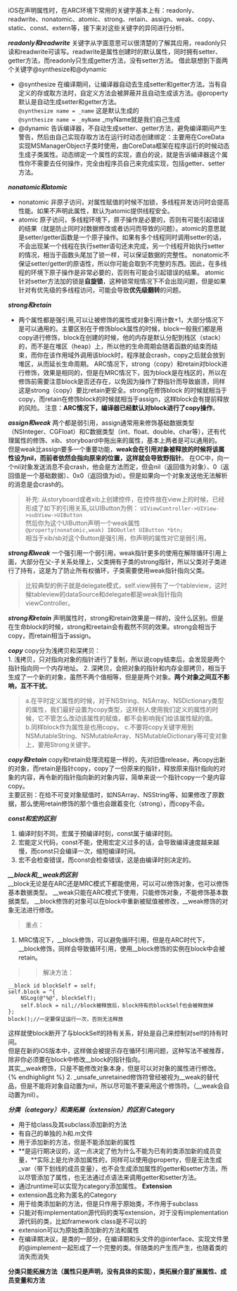 
iOS在声明属性时，在ARC环境下常用的关键字基本上有：readonly、readwrite、nonatomic、atomic、strong、retain、assign、weak、copy、static、const、extern等，接下来对这些关键字的异同进行分析。

***readonly和readwrite***
关键字从字面意思可以很清楚的了解其应用，readonly只读和readwrite可读写。readwrite是属性创建时的默认属性，同时拥有setter、getter方法，而readonly只生成getter方法，没有setter方法。
借此联想到下面两个关键字@synthesize和@dynamic
+ @synthesize
    在编译期间，让编译器自动去生成setter和getter方法。当有自定义的存或取方法时，自定义方法会被屏蔽并且自动生成该方法。@property默认是自动生成setter和getter方法。  
    `@synthesize name = _name` 这是默认生成的  
    `@synthesize name = _myName` _myName就是我们自己生成
+ @dynamic
    告诉编译器，不自动生成setter、getter方法，避免编译期间产生警告，然后由自己实现存取方法在运行时动态创建绑定：主要用在CoreData实现MSManagerObject子类时使用，由CoreData框架在程序运行的时候动态生成子类属性。动态绑定一个属性的实现，直白的说，就是告诉编译器这个属性你不需要去任何操作，完全由程序员自己来完成实现，包括getter、setter方法。

***nonatomic和atomic***
+ nonatomic
    非原子访问，对属性赋值的时候不加锁，多线程并发访问时会提高性能。如果不声明此属性，默认为atomic提供线程安全。
+ atomic
    原子访问，多线程环境下，原子操作是必要的，否则有可能引起错误的结果（就是防止同时对数据修改或者访问而导致的问题）。atomic的意思就是setter/getter函数是一个原子操作。如果有多个线程同时调用setter的话，不会出现某一个线程在执行setter语句还未完成，另一个线程开始执行setter的情况，相当于函数头尾加了锁一样，可以保证数据的完整性。 nonatomic不保证setter/getter的原语性，所以你可能会取到不完整的东西。因此，在多线程的环境下原子操作是非常必要的，否则有可能会引起错误的结果。 atomic针对setter方法加的锁是**自旋锁**，这种锁常规情况下不会出现问题，但是如果针对有优先级的多线程访问，可能会导致**优先级翻转**的问题。

***strong和retain***
+ 两个属性都是强引用,可以让被修饰的属性或对象引用计数+1，大部分情况下是可以通用的。主要区别在于修饰block属性的时候，block一般我们都是用copy进行修饰，block在创建的时候，他的内存是默认分配到栈区（stack）的，而不是在堆区（heap）上，所以他的生命周期会随着函数的结束而结束，而你在该作用域外调用该block时，程序就会crash，copy之后就会放到堆区，从而延长生命周期。  ARC情况下，strong（copy）和retain对block进行修饰，效果是相同的，但是在MRC情况下，因为block是在栈区的，所以在修饰前需要注意block是否还存在，以免因为操作了野指针而导致崩溃，同样这是strong（copy）要比retain更安全。strong在修饰block 的时候就相当于copy，而retain在修饰block的时候就相当于assign，这样block会有提前释放的风险。    注意：**ARC情况下，编译器已经默认对block进行了copy操作**。
    
***assign和weak***
两个都是弱引用，assign通常用来修饰基础数据类型（NSInteger、CGFloat）和C数据类型（int、float、double、char等），还有代理属性的修饰、xib、storyboard中拖出来的属性，基本上两者是可以通用的。   
但是weak比assign要多一个重要功能，**weak会在引用对象被释放的时候将该属性设为nil，而前者依然会指向原来的位置，这样就会导致野指针**。 在OC中，向一个nil对象发送消息不会crash，他会是方法而定，但会nil（返回值为对象）、0（返回值是一个基础数据）、0x0（返回值为id）。但是如果向一个对象发送他无法解析的消息是会crash的。

>补充:  从storyboard或者xib上创建控件，在控件放在view上的时候，已经形成了如下的引用关系,以UIButton为例：
    `UIViewController->UIView->subView->UIButton`     
    然后你为这个UIButton声明一个weak属性    
    `@property(nonatomic,weak) IBOOutlet UIButton *btn;`    
    相当于xib/sb对这个Button是强引用，你声明的属性对它是弱引用。
    
***strong和weak***
一个强引用一个弱引用，weak指针更多的使用在解除循环引用上面，大部分在父-子关系处理上，父类拥有子类的strong指针，所以父类对子类进行了持有，这是为了防止所有权循环，子类需要使用weak指针指向父类。
>比较典型的例子就是delegate模式，self.view拥有了一个tableview，这时候tableview的dataSource和delegate都是weak指针指向viewController。

***strong和retain***
    声明属性时，strong和retain效果是一样的，没什么区别。但是在生命block的时候，strong和reetain会有截然不同的效果。strong会相当于copy，而retain相当于assign。

***copy***
    copy分为浅拷贝和深拷贝：  
    1. 浅拷贝，只对指向对象的指针进行了复制，所以说copy结束后，会发现是两个指针指向同一个内存地址。
    2. 深拷贝，会把对象的指针和内存全部拷贝，相当于生成了一个新的对象，虽然不两个值相等，但是是两个对象。**两个对象之间互不影响，互不干扰**。
> a.在平时定义属性的时候，对于NSString、NSArray、NSDictionary类型的属性，我们最好设置为copy类型，这样别人使用我们定义的属性的时候，它不管怎么改动该属性的赋值，都不会影响我们给该属性赋的值。   
    b.同样block作为属性是也用copy。
    c.不要将copy关键字用到NSMutableString、NSMutableArray、NSMutableDictionary等可变对象上，要用Strong关键字。
    
***copy和retain***
    copy和retain处理流程是一样的，先对旧值release，再copy出新的对象，而retain是指针copy，copy了一份原来的指针，释放原来指针指向的对象的内容，再令新的指针指向新的对象内容，简单来说一个指针copy一个是内容copy。  
    主要区别：在给不可变对象赋值时，如NSArray、NSString等，如果修改了原数据，那么使用retain修饰的那个值也会跟着变化（strong），而copy不会。
    
***const和宏的区别***
1. 编译时刻不同，宏属于预编译时刻，const属于编译时刻。
2. 宏能定义代码，const不能，使用宏定义过多的话，会导致编译速度越来越慢，而const只会编译一次，缩短编译时间。
3. 宏不会检查错误，而const会检查错误，这是由编译时刻决定的。

***__block和__weak的区别***   
    __block无论是在ARC还是MRC模式下都能使用，可以可以修饰对象，也可以修饰基本数据类型。
    __weak只能在ARC模式下使用，只能修饰对象，不能修饰基本数据类型。
    __block修饰的对象可以在block中重新被赋值被修改，__weak修饰的对象无法进行修改。
> 重点：
1. MRC情况下，__block修饰，可以避免循环引用，但是在ARC时代下，__block修饰，同样会导致循环引用，使用__block修饰的实例在block中会被retain。
>>解决方法：
```
__block id blockSelf = self;
self.block = ^{    
    NSLog(@"%@", blockSelf);   
    self.block = nil;//block被释放后，block持有的blockSelf也会被释放掉   
};  
block();//一定要保证运行一次，否则无法释放    
```
这样就使block断开了与blockSelf的持有关系，好处是自己来控制对self的持有时间。   
但是在新的iOS版本中，这样做会被提示存在循环引用问题，这种写法不被推荐，除非你必须要在block中修改__block的指针指向。     
其实__weak修饰，只是不能修改对象本身，但是可以对对象的属性进行修改。
{% endhighlight %}
2. _unsafe_unretained修饰符曾经被视为__weak的替代品，但是不能将对象自动置为nil，所以尽可能不要采用这个修饰符。（__weak会自动置为nil）。

***分类（category）和类拓展（extension）的区别***
**Category**
+ 用于给class及其subclass添加新的方法
+ 有自己的单独的.h和.m文件
+ 用于添加新的方法，但是不能添加新的属性
+ **是运行期决议的，这一点决定了他为什么不能为已有的类添加新的成员变量，**实际上是允许添加属性的，同样可以使用@property，但是无法生成_var（带下划线的成员变量），也不会生成添加属性的getter和setter方法，所以尽管添加了属性，也无法通过点语法来调用getter和setter方法。
+ 通过runtime可以实现为category添加属性。 
**Extension**
+ extension昌北称为匿名的Category
+ 用于给类添加新的方法，但是只作用于原始类，不作用于subclass
+ 只能对有implementation源代码的类写extension，对于没有implementation源代码的类，比如framework class是不可以的
+ extension可以为原始类添加新的方法和属性
+ 在编译期决议，是类的一部分，在编译期和头文件的@interface、实现文件里的@implement一起形成了一个完整的类。伴随类的产生而产生，也随着类的消失而消失

**分类只能拓展方法（属性只是声明，没有具体的实现），类拓展介意扩展属性、成员变量和方法**



